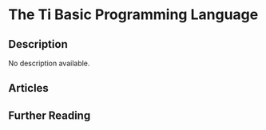# The Ti Basic Programming Language

## Description

No description available.

## Articles

## Further Reading